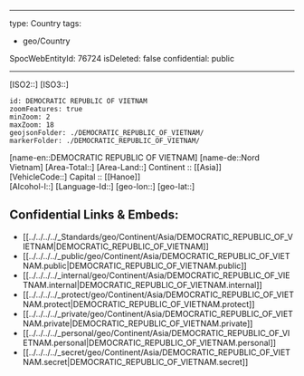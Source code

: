 ﻿---

type: Country
tags:
- geo/Country

SpocWebEntityId: 76724
isDeleted: false
confidential: public

---
[ISO2::] 
[ISO3::] 
```leaflet
id: DEMOCRATIC REPUBLIC OF VIETNAM
zoomFeatures: true 
minZoom: 2 
maxZoom: 18
geojsonFolder: ./DEMOCRATIC_REPUBLIC_OF_VIETNAM/
markerFolder: ./DEMOCRATIC_REPUBLIC_OF_VIETNAM/
```

[name-en::DEMOCRATIC REPUBLIC OF VIETNAM] 
[name-de::Nord Vietnam] 
[Area-Total::] 
[Area-Land::] 
Continent :: [[Asia]]  
[VehicleCode::] 
Capital :: [[Hanoe]]  
[Alcohol-l::] 
[Language-Id::] 
[geo-lon::] 
[geo-lat::] 



## Confidential Links & Embeds: 
- [[../../../../_Standards/geo/Continent/Asia/DEMOCRATIC_REPUBLIC_OF_VIETNAM|DEMOCRATIC_REPUBLIC_OF_VIETNAM]] 
- [[../../../../_public/geo/Continent/Asia/DEMOCRATIC_REPUBLIC_OF_VIETNAM.public|DEMOCRATIC_REPUBLIC_OF_VIETNAM.public]] 
- [[../../../../_internal/geo/Continent/Asia/DEMOCRATIC_REPUBLIC_OF_VIETNAM.internal|DEMOCRATIC_REPUBLIC_OF_VIETNAM.internal]] 
- [[../../../../_protect/geo/Continent/Asia/DEMOCRATIC_REPUBLIC_OF_VIETNAM.protect|DEMOCRATIC_REPUBLIC_OF_VIETNAM.protect]] 
- [[../../../../_private/geo/Continent/Asia/DEMOCRATIC_REPUBLIC_OF_VIETNAM.private|DEMOCRATIC_REPUBLIC_OF_VIETNAM.private]] 
- [[../../../../_personal/geo/Continent/Asia/DEMOCRATIC_REPUBLIC_OF_VIETNAM.personal|DEMOCRATIC_REPUBLIC_OF_VIETNAM.personal]] 
- [[../../../../_secret/geo/Continent/Asia/DEMOCRATIC_REPUBLIC_OF_VIETNAM.secret|DEMOCRATIC_REPUBLIC_OF_VIETNAM.secret]] 
